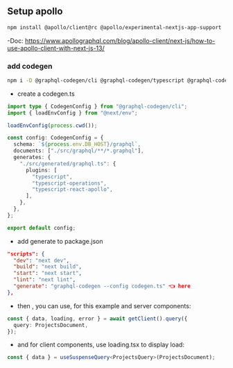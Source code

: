 ## Setup apollo

```bash
npm install @apollo/client@rc @apollo/experimental-nextjs-app-support
```

-Doc: https://www.apollographql.com/blog/apollo-client/next-js/how-to-use-apollo-client-with-next-js-13/

### add codegen

```bash
npm i -D @graphql-codegen/cli @graphql-codegen/typescript @graphql-codegen/typescript-graphql-request @graphql-codegen/typescript-operations @graphql-codegen/typescript-react-apollo
```

- create a codegen.ts

```ts
import type { CodegenConfig } from "@graphql-codegen/cli";
import { loadEnvConfig } from "@next/env";

loadEnvConfig(process.cwd());

const config: CodegenConfig = {
  schema: `${process.env.DB_HOST}/graphql`,
  documents: ["./src/graphql/**/*.graphql"],
  generates: {
    "./src/generated/graphql.ts": {
      plugins: [
        "typescript",
        "typescript-operations",
        "typescript-react-apollo",
      ],
    },
  },
};

export default config;
```

- add generate to package.json

```json
"scripts": {
  "dev": "next dev",
  "build": "next build",
  "start": "next start",
  "lint": "next lint",
  "generate": "graphql-codegen --config codegen.ts" 👈 here
},
```

- then , you can use, for this example and server components:

```ts
const { data, loading, error } = await getClient().query({
  query: ProjectsDocument,
});
```

- and for client components, use loading.tsx to display load:

```ts
const { data } = useSuspenseQuery<ProjectsQuery>(ProjectsDocument);
```
